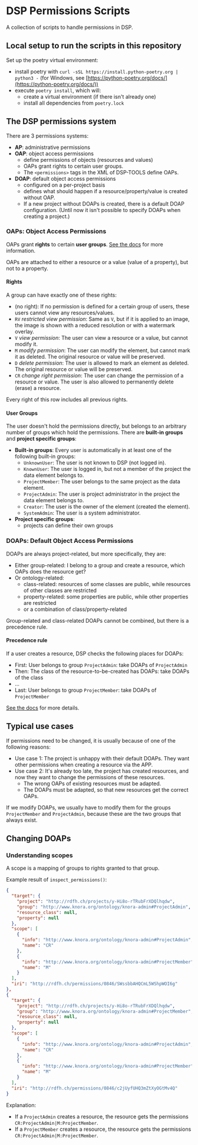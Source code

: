 # DSP Permissions Scripts

A collection of scripts to handle permissions in DSP.

## Local setup to run the scripts in this repository

Set up the poetry virtual environment:

- install poetry with `curl -sSL https://install.python-poetry.org | python3 -`
  (for Windows, see [https://python-poetry.org/docs/](https://python-poetry.org/docs/))
- execute `poetry install`, which will:
    - create a virtual environment (if there isn't already one)
    - install all dependencies from `poetry.lock`

## The DSP permissions system

There are 3 permissions systems:

- **AP**: administrative permissions
- **OAP**: object access permissions
    - define permissions of objects (resources and values)
    - OAPs grant rights to certain user groups.
    - The `<permissions>` tags in the XML of DSP-TOOLS define OAPs.
- **DOAP**: default object access permissions
    - configured on a per-project basis
    - defines what should happen if a resource/property/value is created without OAP.
    - If a new project without DOAPs is created, there is a default DOAP configuration.
      (Until now it isn't possible to specify DOAPs when creating a project.)

### OAPs: Object Access Permissions

OAPs grant **rights** to certain **user groups**.
[See the docs](https://docs.dasch.swiss/2023.03.01/DSP-API/05-internals/design/api-admin/administration/#permissions)
for more information.

OAPs are attached to either a resource or a value (value of a property),
but not to a property.

#### Rights

A group can have exactly one of these rights:

- (no right): If no permission is defined for a certain group of users, these users cannot view any resources/values.
- `RV` _restricted view permission_: Same as `V`,
  but if it is applied to an image, the image is shown with a reduced resolution or with a watermark overlay.
- `V` _view permission_: The user can view a resource or a value, but cannot modify it.
- `M` _modify permission_: The user can modify the element, but cannot mark it as deleted.
  The original resource or value will be preserved.
- `D` _delete permission_: The user is allowed to mark an element as deleted.
  The original resource or value will be preserved.
- `CR` _change right permission_: The user can change the permission of a resource or value.
  The user is also allowed to permanently delete (erase) a resource.

Every right of this row includes all previous rights.

#### User Groups

The user doesn't hold the permissions directly,
but belongs to an arbitrary number of groups which hold the permissions.
There are **built-in groups** and **project specific groups**:

- **Built-in groups**: Every user is automatically in at least one of the following built-in groups:
    - `UnknownUser`: The user is not known to DSP (not logged in).
    - `KnownUser`: The user is logged in, but not a member of the project the data element belongs to.
    - `ProjectMember`: The user belongs to the same project as the data element.
    - `ProjectAdmin`: The user is project administrator in the project the data element belongs to.
    - `Creator`: The user is the owner of the element (created the element).
    - `SystemAdmin`: The user is a system administrator.
- **Project specific groups**:
    - projects can define their own groups

### DOAPs: Default Object Access Permissions

DOAPs are always project-related, but more specifically, they are:

- Either group-related: I belong to a group and create a resource, which OAPs does the resource get?
- Or ontology-related:
    - class-related: resources of some classes are public, while resources of other classes are restricted
    - property-related: some properties are public, while other properties are restricted
    - or a combination of class/property-related

Group-related and class-related DOAPs cannot be combined, but there is a precedence rule.

#### Precedence rule

If a user creates a resource, DSP checks the following places for DOAPs:

- First: User belongs to group `ProjectAdmin`: take DOAPs of `ProjectAdmin`
- Then: The class of the resource-to-be-created has DOAPs: take DOAPs of the class
- ...
- Last: User belongs to group `ProjectMember`: take DOAPs of `ProjectMember`

[See the docs](https://docs.dasch.swiss/2023.03.01/DSP-API/05-internals/design/api-admin/administration/#permission-precedence-rules)
for more details.

## Typical use cases

If permissions need to be changed, it is usually because of one of the following reasons:

- Use case 1: The project is unhappy with their default DOAPs.
  They want other permissions when creating a resource via the APP.
- Use case 2: It's already too late, the project has created resources,
  and now they want to change the permissions of these resources.
    - The wrong OAPs of existing resources must be adapted.
    - The DOAPs must be adapted, so that new resources get the correct OAPs.

If we modify DOAPs, we usually have to modify them for the groups `ProjectMember` and `ProjectAdmin`,
because these are the two groups that always exist.

## Changing DOAPs

### Understanding scopes

A scope is a mapping of groups to rights granted to that group.

Example result of `inspect_permissions()`:

```json
{
  "target": {
    "project": "http://rdfh.ch/projects/y-Hi8o-rTRubFrXDQlhqdw",
    "group": "http://www.knora.org/ontology/knora-admin#ProjectAdmin",
    "resource_class": null,
    "property": null
  },
  "scope": [
    {
      "info": "http://www.knora.org/ontology/knora-admin#ProjectAdmin",
      "name": "CR"
    },
    {
      "info": "http://www.knora.org/ontology/knora-admin#ProjectMember",
      "name": "M"
    }
  ],
  "iri": "http://rdfh.ch/permissions/0846/SWssbbAHQCmL5WShpWOI6g"
},
{
  "target": {
    "project": "http://rdfh.ch/projects/y-Hi8o-rTRubFrXDQlhqdw",
    "group": "http://www.knora.org/ontology/knora-admin#ProjectMember",
    "resource_class": null,
    "property": null
  },
  "scope": [
    {
      "info": "http://www.knora.org/ontology/knora-admin#ProjectAdmin",
      "name": "CR"
    },
    {
      "info": "http://www.knora.org/ontology/knora-admin#ProjectMember",
      "name": "M"
    }
  ],
  "iri": "http://rdfh.ch/permissions/0846/c2jUyfUHQ3mZtXyOGtMv4Q"
}
```

Explanation:

- If a `ProjectAdmin` creates a resource, the resource gets the permissions `CR:ProjectAdmin|M:ProjectMember`.
- If a `ProjectMember` creates a resource, the resource gets the permissions `CR:ProjectAdmin|M:ProjectMember`.
